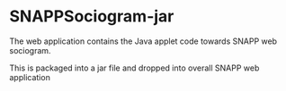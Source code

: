 SNAPPSociogram-jar
==================

The web application contains the Java applet code towards SNAPP web sociogram. 

This is packaged into a jar file and dropped into overall SNAPP web application
